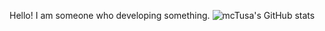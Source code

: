 Hello! I am someone who developing something.
![mcTusa's GitHub stats](https://github-readme-stats.vercel.app/api?username=mcTusa)

